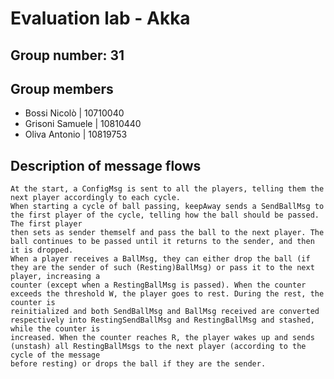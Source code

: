 # Evaluation lab - Akka

## Group number: 31

## Group members

- Bossi Nicolò		|	10710040
- Grisoni Samuele	|	10810440
- Oliva Antonio		|	10819753

## Description of message flows

	At the start, a ConfigMsg is sent to all the players, telling them the next player accordingly to each cycle.
	When starting a cycle of ball passing, keepAway sends a SendBallMsg to the first player of the cycle, telling how the ball should be passed. The first player
	then sets as sender themself and pass the ball to the next player. The ball continues to be passed until it returns to the sender, and then it is dropped.
	When a player receives a BallMsg, they can either drop the ball (if they are the sender of such (Resting)BallMsg) or pass it to the next player, increasing a
	counter (except when a RestingBallMsg is passed). When the counter exceeds the threshold W, the player goes to rest. During the rest, the counter is
	reinitialized and both SendBallMsg and BallMsg received are converted respectively into RestingSendBallMsg and RestingBallMsg and stashed, while the counter is
	increased. When the counter reaches R, the player wakes up and sends (unstash) all RestingBallMsgs to the next player (according to the cycle of the message
	before resting) or drops the ball if they are the sender.
